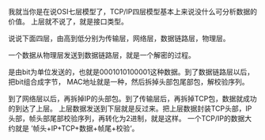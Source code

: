 

我就当你是在说OSI七层模型了，TCP/IP四层模型基本上来说没什么可分析数据的价值。
上层就不说了，就是接口类型。

说说下面四层，由高到低分别为传输层，网络层，数据链路层，物理层。

一个数据从物理层发送到数据链路层，就是一个解密的过程。

是由bit为单位发送的，也就是0001010100001这种数据。到了数据链路层以后，把bit组合成字节，
MAC地址就是一种，然后拆掉头部包尾部包，解校验序列。

到了网络层以后，再拆掉IP的头部包。到了传输层后，再拆掉TCP包，数据就成功的到达了上层。
上层数据发送到下层就是反过来。把上层数据封装TCP头部，IP头部，帧头部尾部校验序列，再转化为2进制，就是这样。
一个TCP/IP的数据大约就是 ’帧头+IP+TCP+数据+帧尾+校验‘。

 